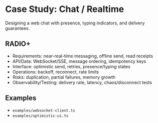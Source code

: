 # Case Study: Chat / Realtime

Designing a web chat with presence, typing indicators, and delivery guarantees.

## RADIO+
- Requirements: near-real-time messaging, offline send, read receipts
- API/Data: WebSocket/SSE, message ordering, idempotency keys
- Interface: optimistic send, retries, presence/typing states
- Operations: backoff, reconnect, rate limits
- Risks: duplication, partial failures, memory growth
- Observability/Testing: delivery rate, latency, chaos/disconnect tests

## Examples
- `examples/websocket-client.ts`
- `examples/optimistic-ui.ts`
